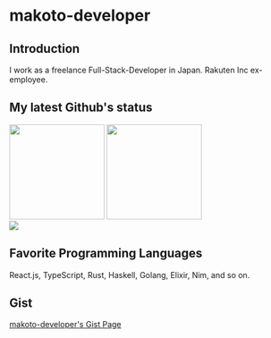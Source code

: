 # makoto-developer

## Introduction
I work as a freelance Full-Stack-Developer in Japan.
Rakuten Inc ex-employee.

## My latest Github's status

<div>
  <img height="170px" src="https://github-readme-stats.vercel.app/api?username=tocoteron&count_private=true&show_icons=true&theme=transparent" />
  <img height="170px" src="https://github-readme-stats.vercel.app/api/top-langs/?username=makoto-developer&layout=compact&hide=javascript" />
</div>
<div>
  <img src="https://github-readme-activity-graph.cyclic.app/graph?username=makoto-developer&custom_title=my%20activiteis&hide_border=true" />
</div>

## Favorite Programming Languages
React.js, TypeScript, Rust, Haskell, Golang, Elixir, Nim, and so on.

## Gist

[makoto-developer's Gist Page](https://gist.github.com/makoto-developer)

